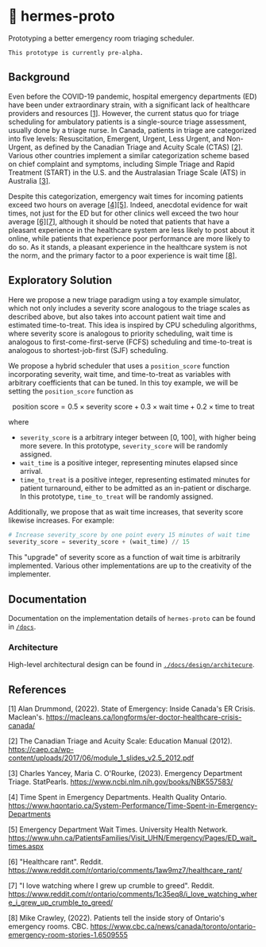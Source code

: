 # 🏥 hermes-proto

Prototyping a better emergency room triaging scheduler.

```
This prototype is currently pre-alpha.
```

## Background

Even before the COVID-19 pandemic, hospital emergency departments (ED) have been under extraordinary strain, with a significant lack of healthcare providers and resources [[1]](#1). However, the current status quo for triage scheduling for ambulatory patients is a single-source triage assessment, usually done by a triage nurse. In Canada, patients in triage are categorized into five levels: Resuscitation, Emergent, Urgent, Less Urgent, and Non-Urgent, as defined by the Canadian Triage and Acuity Scale (CTAS) [[2]](#2). Various other countries implement a similar categorization scheme based on chief complaint and symptoms, including Simple Triage and Rapid Treatment (START) in the U.S. and the Australasian Triage Scale (ATS) in Australia [[3]](#3).

Despite this categorization, emergency wait times for incoming patients exceed two hours on average [[4]](#4)[[5]](#5). Indeed, anecdotal evidence for wait times, not just for the ED but for other clinics well exceed the two hour average [[6]](#6)[[7]](#7), although it should be noted that patients that have a pleasant experience in the healthcare system are less likely to post about it online, while patients that experience poor performance are more likely to do so. As it stands, a pleasant experience in the healthcare system is not the norm, and the primary factor to a poor experience is wait time [[8]](#8).

## Exploratory Solution

Here we propose a new triage paradigm using a toy example simulator, which not only includes a severity score analogous to the triage scales as described above, but also takes into account patient wait time and estimated time-to-treat. This idea is inspired by CPU scheduling algorithms, where severity score is analogous to priority scheduling, wait time is analogous to first-come-first-serve (FCFS) scheduling and time-to-treat is analogous to shortest-job-first (SJF) scheduling.

We propose a hybrid scheduler that uses a `position_score` function incorporating severity, wait time, and time-to-treat as variables with arbitrary coefficients that can be tuned. In this toy example, we will be setting the `position_score` function as

$$\text{position score} = 0.5 \times \text{severity score} + 0.3 \times \text{wait time} + 0.2 \times \text{time to treat}$$

where

- `severity_score` is a arbitrary integer between [0, 100], with higher being more severe. In this prototype, `severity_score` will be randomly assigned.
- `wait_time` is a positive integer, representing minutes elapsed since arrival.
- `time_to_treat` is a positive integer, representing estimated minutes for patient turnaround, either to be admitted as an in-patient or discharge. In this prototype, `time_to_treat` will be randomly assigned.

Additionally, we propose that as wait time increases, that severity score likewise increases. For example:

```python
# Increase severity_score by one point every 15 minutes of wait time
severity_score = severity_score + (wait_time) // 15
```

This "upgrade" of severity score as a function of wait time is arbitrarily implemented. Various other implementations are up to the creativity of the implementer.

## Documentation

Documentation on the implementation details of `hermes-proto` can be found in [`/docs`](./docs/).

### Architecture

High-level architectural design can be found in [`./docs/design/architecure`](./docs/design/architecture/).

## References

<a id="1">[1]</a>
Alan Drummond, (2022). State of Emergency: Inside Canada's ER Crisis. Maclean's. https://macleans.ca/longforms/er-doctor-healthcare-crisis-canada/

<a id="2">[2]</a>
The Canadian Triage and Acuity Scale: Education Manual (2012). https://caep.ca/wp-content/uploads/2017/06/module_1_slides_v2.5_2012.pdf

<a id="3">[3]</a>
Charles Yancey, Maria C. O'Rourke, (2023). Emergency Department Triage. StatPearls. https://www.ncbi.nlm.nih.gov/books/NBK557583/

<a id="4">[4]</a>
Time Spent in Emergency Departments. Health Quality Ontario. https://www.hqontario.ca/System-Performance/Time-Spent-in-Emergency-Departments

<a id="5">[5]</a>
Emergency Department Wait Times. University Health Network. https://www.uhn.ca/PatientsFamilies/Visit_UHN/Emergency/Pages/ED_wait_times.aspx

<a id="6">[6]</a>
"Healthcare rant". Reddit. https://www.reddit.com/r/ontario/comments/1aw9mz7/healthcare_rant/

<a id="7">[7]</a>
"I love watching where I grew up crumble to greed". Reddit. https://www.reddit.com/r/ontario/comments/1c35eq8/i_love_watching_where_i_grew_up_crumble_to_greed/

<a id="8">[8]</a>
Mike Crawley, (2022). Patients tell the inside story of Ontario's emergency rooms. CBC. https://www.cbc.ca/news/canada/toronto/ontario-emergency-room-stories-1.6509555
